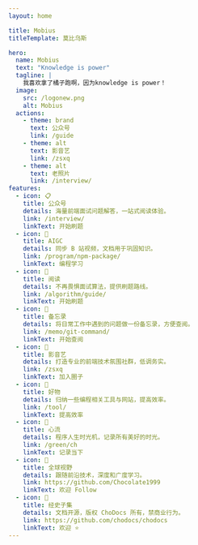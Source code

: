 ```yaml
---
layout: home

title: Mobius
titleTemplate: 莫比乌斯

hero:
  name: Mobius
  text: "Knowledge is power"
  tagline: |
    我喜欢拿了橘子跑啊，因为knowledge is power！
  image:
    src: /logonew.png
    alt: Mobius
  actions:
    - theme: brand
      text: 公众号
      link: /guide
    - theme: alt
      text: 影音艺
      link: /zsxq
    - theme: alt
      text: 老照片
      link: /interview/
features:
  - icon: 📋
    title: 公众号
    details: 海量前端面试问题解答，一站式阅读体验。
    link: /interview/
    linkText: 开始刷题
  - icon: 💬
    title: AIGC
    details: 同步 B 站视频，文档用于巩固知识。
    link: /program/npm-package/
    linkText: 编程学习
  - icon: 📓
    title: 阅读
    details: 不再畏惧面试算法，提供刷题路线。
    link: /algorithm/guide/
    linkText: 开始刷题
  - icon: 🚚
    title: 备忘录
    details: 将日常工作中遇到的问题做一份备忘录，方便查阅。
    link: /memo/git-command/
    linkText: 开始查阅
  - icon: 💭
    title: 影音艺
    details: 打造专业的前端技术氛围社群，低调务实。
    link: /zsxq
    linkText: 加入圈子
  - icon: 🔧
    title: 好物
    details: 归纳一些编程相关工具与网站，提高效率。
    link: /tool/
    linkText: 提高效率
  - icon: 🌱
    title: 心流
    details: 程序人生时光机，记录所有美好的时光。
    link: /green/ch
    linkText: 记录当下
  - icon: 🎉
    title: 全球视野
    details: 跟随前沿技术，深度和广度学习。
    link: https://github.com/Chocolate1999
    linkText: 欢迎 Follow
  - icon: 🚩
    title: 经史子集
    details: 文档开源，版权 ChoDocs 所有，禁商业行为。
    link: https://github.com/chodocs/chodocs
    linkText: 欢迎 ⭐
---
```


<script setup>
import {
  VPTeamPage,
  VPTeamPageTitle,
  VPTeamMembers
} from 'vitepress/theme';
import { icons } from './socialIcons';

const members = [
  {
    avatar: 'https://www.github.com/Chocolate1999.png',
    name: 'Choi Yang',
    title: '逆水行舟，不进则退',
    desc: 'FE Developer<br/>Creator @ <a href="https://github.com/chodocs/chodocs" target="_blank">ChoDocs</a>',
    links: [
      { icon: 'github', link: 'https://github.com/Chocolate1999' },
      {
       icon: { svg: icons.bilibili } ,link: "https://space.bilibili.com/351534170",
      },
      { icon: 'youtube', link: 'https://www.youtube.com/@chocolate1999'},
      { icon: 'twitter', link: 'https://twitter.com/ycyChocolate' },
    ]
  },
  {
    avatar: 'https://www.github.com/HearLing.png',
    name: 'HearLing',
    title: '热爱学习，不秃头',
    desc: 'FE Developer',
    links: [
      { icon: 'github', link: 'https://github.com/HearLing' },
      {
       icon: { svg: icons.bilibili } ,link: "https://space.bilibili.com/201738571",
      },
    ]
  },
]
</script>

<DataPanel/>

<VPTeamPage>
  <VPTeamPageTitle>
    <template #title>
      核心成员介绍
    </template>
  </VPTeamPageTitle>
  <VPTeamMembers
    :members="members"
  />
</VPTeamPage>

<HomeContributors/>

